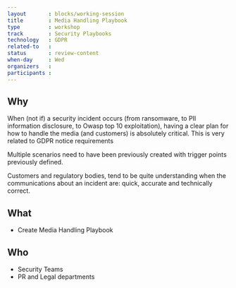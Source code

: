 ```yaml
---
layout       : blocks/working-session
title        : Media Handling Playbook
type         : workshop
track        : Security Playbooks
technology   : GDPR
related-to   :
status       : review-content
when-day     : Wed
organizers   :
participants :
---
```


## Why

When (not if) a security incident occurs (from ransomware, to PII information disclosure, to Owasp top 10 exploitation), having a
  clear plan for how to handle the media (and customers) is absolutely critical. This is very related to GDPR notice requirements

Multiple scenarios need to have been previously created with trigger points previously defined.

Customers and regulatory bodies, tend to be quite understanding when the communications about an incident are: quick, accurate and
  technically correct.

## What

 - Create Media Handling Playbook

## Who

 - Security Teams
 - PR and Legal departments